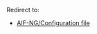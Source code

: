 Redirect to:

*   [AIF-NG/Configuration file](/index.php/AIF-NG/Configuration_file "AIF-NG/Configuration file")